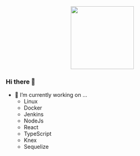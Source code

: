 </br>
</br>
<p align="center">
    <img
      align="center"
      height="165"
      src="https://github-readme-stats.vercel.app/api?username=raphaelgleal&count_private=true&show_icons=true&theme=highcontrast&layout=compact"
    />
  </a>
</p>

### Hi there 👋
- 🔭 I’m currently working on ...
    - Linux
    - Docker
    - Jenkins
    - NodeJs
    - React
    - TypeScript
    - Knex 
    - Sequelize


<!--
**RaphaelGLeal/RaphaelGLeal** is a ✨ _special_ ✨ repository because its `README.md` (this file) appears on your GitHub profile.

Here are some ideas to get you started:

- 🔭 I’m currently working on ...
- 🌱 I’m currently learning ...
- 👯 I’m looking to collaborate on ...
- 🤔 I’m looking for help with ...
- 💬 Ask me about ...
- 📫 How to reach me: ...
- 😄 Pronouns: ...
- ⚡ Fun fact: ...
-->
